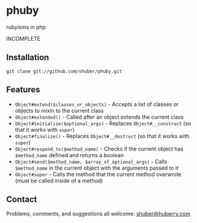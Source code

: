 # phuby

rubyisms in php

INCOMPLETE


## Installation

	git clone git://github.com/shuber/phuby.git


## Features

* `Object#extend($classes_or_objects)`                 - Accepts a list of classes or objects to mixin to the current class
* `Object#extended()`                                  - Called after an object extends the current class
* `Object#initialize($optional_args)`                  - Replaces `Object#__construct` (so that it works with `super`)
* `Object#finalize()`                                  - Replaces `Object#__destruct` (so that it works with `super`)
* `Object#respond_to($method_name)`                    - Checks if the current object has `$method_name` defined and returns a boolean
* `Object#send($method_name, $array_of_optional_args)` - Calls `$method_name` in the current object with the arguments passed to it
* `Object#super`                                       - Calls the method that the current method overwrote (must be called inside of a method)


## Contact

Problems, comments, and suggestions all welcome: [shuber@huberry.com](mailto:shuber@huberry.com)